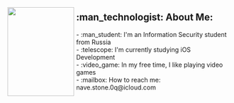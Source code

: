 <p>
  <img src="https://media.giphy.com/media/oFSDc1Oq12Ie5NJnmA/giphy.gif" width="150" height="200" align="left" vspace="5" hspace="5">
  <h2>:man_technologist: About Me:</h2>
  <div> - :man_student: I'm an Information Security student from Russia</div>
  <div> - :telescope: I'm currently studying iOS Development</div>
  <div> - :video_game: In my free time, I like playing video games</div>
  <div> - :mailbox: How to reach me: nave.stone.0q@icloud.com</div>
</p> 
